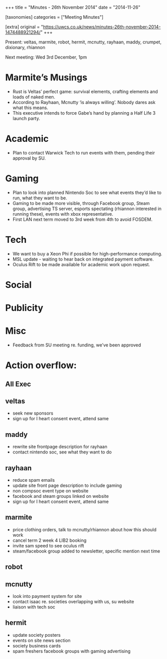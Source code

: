 +++
title = "Minutes - 26th November 2014"
date = "2014-11-26"

[taxonomies]
categories = ["Meeting Minutes"]

[extra]
original = "https://uwcs.co.uk/news/minutes-26th-november-2014-1474488921294/"
+++

Present: veltas, marmite, robot, hermit, mcnutty, rayhaan, maddy, crumpet, dixionary, rhiannon

Next meeting: Wed 3rd December, 1pm

# Marmite’s Musings

  - Rust is Veltas’ perfect game: survival elements, crafting elements and loads of naked men.
  - According to Rayhaan, Mcnutty ‘is always willing’. Nobody dares ask what this means.
  - This executive intends to force Gabe’s hand by planning a Half Life 3 launch party.

# Academic

  - Plan to contact Warwick Tech to run events with them, pending their approval by SU.

# Gaming

  - Plan to look into planned Nintendo Soc to see what events they’d like to run, what they want to be.
  - Gaming to be made more visible, through Facebook group, Steam group, advertising TS server, esports spectating (rhiannon interested in running these), events with xbox representative.
  - First LAN next term moved to 3rd week from 4th to avoid FOSDEM.

# Tech

  - We want to buy a Xeon Phi if possible for high-performance computing.
  - MSL update - waiting to hear back on integrated payment software.
  - Oculus Rift to be made available for academic work upon request.

# Social

# Publicity

# Misc

  - Feedback from SU meeting re. funding, we’ve been approved

# Action overflow:

## All Exec

## veltas

  - seek new sponsors
  - sign up for I heart consent event, attend same

## maddy

  - rewrite site frontpage description for rayhaan
  - contact nintendo soc, see what they want to do

## rayhaan

  - reduce spam emails
  - update site front page description to include gaming
  - non compsoc event type on website
  - facebook and steam groups linked on website
  - sign up for I heart consent event, attend same

## marmite

  - price clothing orders, talk to mcnutty/rhiannon about how this should work
  - cancel term 2 week 4 LIB2 booking
  - invite sam speed to see oculus rift
  - steam/facebook group added to newsletter, specific mention next time

## robot

## mcnutty

  - look into payment system for site
  - contact isaac re. societies overlapping with us, su website
  - liaison with tech soc

## hermit

  - update society posters
  - events on site news section
  - society business cards
  - spam freshers facebook groups with gaming advertising

